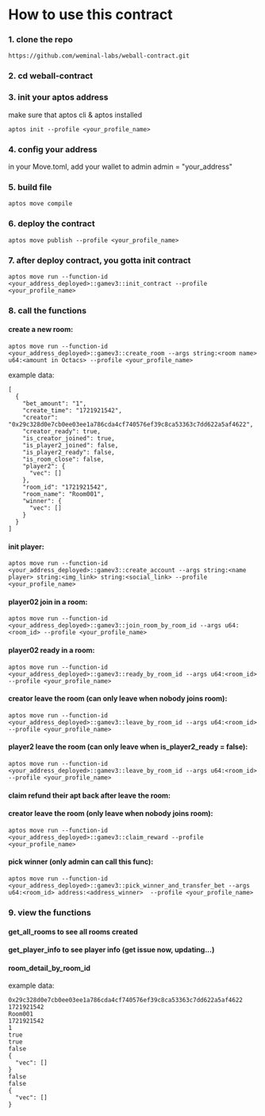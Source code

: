 # How to use this contract

### 1. clone the repo
```
https://github.com/weminal-labs/weball-contract.git
```

### 2. cd weball-contract

### 3. init your aptos address
make sure that aptos cli & aptos installed

```
aptos init --profile <your_profile_name>
```

### 4. config your address
in your Move.toml, add your wallet to admin 
admin = "your_address"

### 5. build file
```
aptos move compile
```

### 6. deploy the contract
```
aptos move publish --profile <your_profile_name>
```

### 7. after deploy contract, you gotta init contract
```
aptos move run --function-id <your_address_deployed>::gamev3::init_contract --profile <your_profile_name>
```

### 8. call the functions

#### create a new room:
```
aptos move run --function-id <your_address_deployed>::gamev3::create_room --args string:<room name> u64:<amount in Octacs> --profile <your_profile_name>
```
example data:
```
[
  {
    "bet_amount": "1",
    "create_time": "1721921542",
    "creator": "0x29c328d0e7cb0ee03ee1a786cda4cf740576ef39c8ca53363c7dd622a5af4622",
    "creator_ready": true,
    "is_creator_joined": true,
    "is_player2_joined": false,
    "is_player2_ready": false,
    "is_room_close": false,
    "player2": {
      "vec": []
    },
    "room_id": "1721921542",
    "room_name": "Room001",
    "winner": {
      "vec": []
    }
  }
]
```

#### init player:
```
aptos move run --function-id <your_address_deployed>::gamev3::create_account --args string:<name player> string:<img_link> string:<social_link> --profile <your_profile_name>
```

#### player02 join in a room:
```
aptos move run --function-id <your_address_deployed>::gamev3::join_room_by_room_id --args u64:<room_id> --profile <your_profile_name>
```

#### player02 ready in a room:
```
aptos move run --function-id <your_address_deployed>::gamev3::ready_by_room_id --args u64:<room_id> --profile <your_profile_name>
```

#### creator leave the room (can only leave when nobody joins room):
```
aptos move run --function-id <your_address_deployed>::gamev3::leave_by_room_id --args u64:<room_id> --profile <your_profile_name>
```

#### player2 leave the room (can only leave when is_player2_ready = false):
```
aptos move run --function-id <your_address_deployed>::gamev3::leave_by_room_id --args u64:<room_id> --profile <your_profile_name>
```

#### claim refund their apt back after leave the room:

#### creator leave the room (only leave when nobody joins room):
```
aptos move run --function-id <your_address_deployed>::gamev3::claim_reward --profile <your_profile_name>
```

#### pick winner (only admin can call this func):
```
aptos move run --function-id <your_address_deployed>::gamev3::pick_winner_and_transfer_bet --args u64:<room_id> address:<address_winner>  --profile <your_profile_name>
```

### 9. view the functions

#### get_all_rooms to see all rooms created

#### get_player_info to see player info (get issue now, updating...)

#### room_detail_by_room_id
example data:
```
0x29c328d0e7cb0ee03ee1a786cda4cf740576ef39c8ca53363c7dd622a5af4622
1721921542
Room001
1721921542
1
true
true
false
{
  "vec": []
}
false
false
{
  "vec": []
}
```
